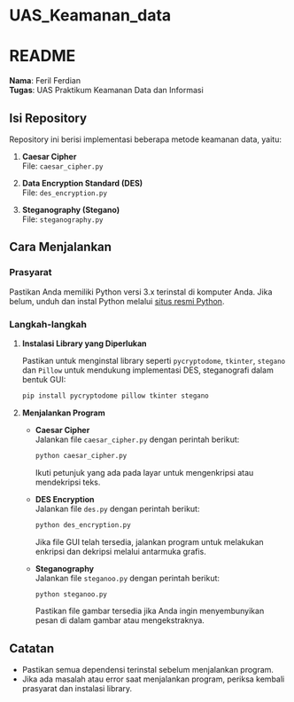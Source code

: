 # UAS_Keamanan_data
# README

**Nama**: Feril Ferdian  
**Tugas**: UAS Praktikum Keamanan Data dan Informasi

## Isi Repository

Repository ini berisi implementasi beberapa metode keamanan data, yaitu:

1. **Caesar Cipher**  
   File: `caesar_cipher.py`
   
2. **Data Encryption Standard (DES)**  
   File: `des_encryption.py`

3. **Steganography (Stegano)**  
   File: `steganography.py`

## Cara Menjalankan

### Prasyarat

Pastikan Anda memiliki Python versi 3.x terinstal di komputer Anda. Jika belum, unduh dan instal Python melalui [situs resmi Python](https://www.python.org/).

### Langkah-langkah

1. **Instalasi Library yang Diperlukan**

   Pastikan untuk menginstal library seperti `pycryptodome`, `tkinter`, `stegano` dan `Pillow` untuk mendukung implementasi DES, steganografi dalam bentuk GUI:
   ```bash
   pip install pycryptodome pillow tkinter stegano
   ```

2. **Menjalankan Program**

   - **Caesar Cipher**  
     Jalankan file `caesar_cipher.py` dengan perintah berikut:
     ```bash
     python caesar_cipher.py
     ```
     Ikuti petunjuk yang ada pada layar untuk mengenkripsi atau mendekripsi teks.

   - **DES Encryption**  
     Jalankan file `des.py` dengan perintah berikut:
     ```bash
     python des_encryption.py
     ```
     Jika file GUI telah tersedia, jalankan program untuk melakukan enkripsi dan dekripsi melalui antarmuka grafis.

   - **Steganography**  
     Jalankan file `steganoo.py` dengan perintah berikut:
     ```bash
     python steganoo.py
     ```
     Pastikan file gambar tersedia jika Anda ingin menyembunyikan pesan di dalam gambar atau mengekstraknya.

## Catatan

- Pastikan semua dependensi terinstal sebelum menjalankan program.
- Jika ada masalah atau error saat menjalankan program, periksa kembali prasyarat dan instalasi library.

